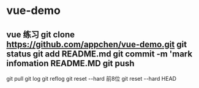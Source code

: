 # vue-demo
vue 练习
git clone https://github.com/appchen/vue-demo.git
git status
git add README.md
git commit -m 'mark infomation README.MD
git push
------
git pull
git log
git reflog
git reset --hard 前8位
git reset --hard HEAD
